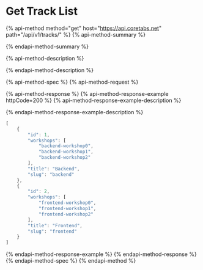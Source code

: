 # Get Track List

{% api-method method="get" host="https://api.coretabs.net" path="/api/v1/tracks/" %}
{% api-method-summary %}

{% endapi-method-summary %}

{% api-method-description %}

{% endapi-method-description %}

{% api-method-spec %}
{% api-method-request %}

{% api-method-response %}
{% api-method-response-example httpCode=200 %}
{% api-method-response-example-description %}

{% endapi-method-response-example-description %}

```javascript
[
    {
        "id": 1,
        "workshops": [
            "backend-workshop0",
            "backend-workshop1",
            "backend-workshop2"
        ],
        "title": "Backend",
        "slug": "backend"
    },
    {
        "id": 2,
        "workshops": [
            "frontend-workshop0",
            "frontend-workshop1",
            "frontend-workshop2"
        ],
        "title": "Frontend",
        "slug": "frontend"
    }
]
```
{% endapi-method-response-example %}
{% endapi-method-response %}
{% endapi-method-spec %}
{% endapi-method %}

